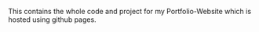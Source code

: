 This contains the whole code and project for my Portfolio-Website which is hosted using github pages.
